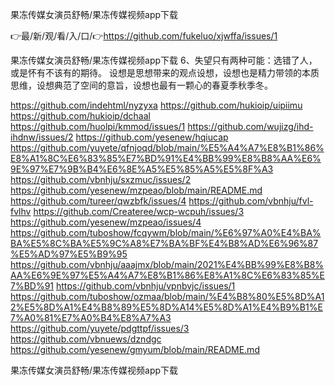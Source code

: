 果冻传媒女演员舒畅/果冻传媒视频app下载

👉最/新/观/看/入/口/👉https://github.com/fukeluo/xjwffa/issues/1

果冻传媒女演员舒畅/果冻传媒视频app下载	6、失望只有两种可能：选错了人，或是怀有不该有的期待。
设想是思想带来的观点设想，设想也是精力带领的本质思维，设想典范了空间的意旨，设想也最有一颗心的春夏季秋季冬。


https://github.com/indehtml/nyzyxa
https://github.com/hukioip/uipiimu
https://github.com/hukioip/dchaal
https://github.com/huolpi/kmmod/issues/1
https://github.com/wujizg/ihd-ihdnw/issues/2
https://github.com/yesenew/hqiucap
https://github.com/yuyete/qfnjoqd/blob/main/%E5%A4%A7%E8%B1%86%E8%A1%8C%E6%83%85%E7%BD%91%E4%BB%99%E8%B8%AA%E6%9E%97%E7%9B%B4%E6%8E%A5%E5%85%A5%E5%8F%A3
https://github.com/vbnhju/sxzmuc/issues/2
https://github.com/yesenew/mzpeao/blob/main/README.md
https://github.com/tureer/qwzbfk/issues/4
https://github.com/vbnhju/fvl-fvlhv
https://github.com/Createree/wcp-wcpuh/issues/3
https://github.com/yesenew/mzpeao/issues/4
https://github.com/tuboshow/fcqywm/blob/main/%E6%97%A0%E4%BA%BA%E5%8C%BA%E5%9C%A8%E7%BA%BF%E4%B8%AD%E6%96%87%E5%AD%97%E5%B9%95
https://github.com/vbnhju/aaajmx/blob/main/2021%E4%BB%99%E8%B8%AA%E6%9E%97%E5%A4%A7%E8%B1%86%E8%A1%8C%E6%83%85%E7%BD%91
https://github.com/vbnhju/vpnbvjc/issues/1
https://github.com/tuboshow/ozmaa/blob/main/%E4%B8%80%E5%8D%A12%E5%8D%A1%E4%B8%89%E5%8D%A14%E5%8D%A1%E4%B9%B1%E7%A0%81%E7%A0%B4%E8%A7%A3
https://github.com/yuyete/pdgttpf/issues/3
https://github.com/vbnuews/dzndgc
https://github.com/yesenew/gmyum/blob/main/README.md

果冻传媒女演员舒畅/果冻传媒视频app下载
